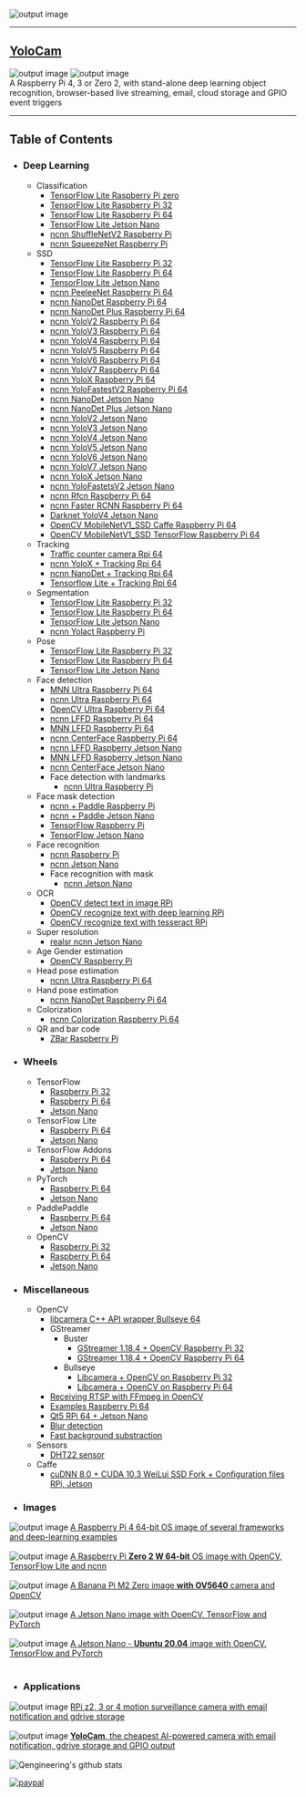 ![output image]( https://qengineering.eu/github/GitHubLogo.webp )

---------
## **[YoloCam](https://github.com/Qengineering/YoloCam)**
![output image]( https://qengineering.eu/github/YoloCamGitHubSocialSmall.jpg ) ![output image]( https://qengineering.eu/github/YoloCamGitHubSocialSmallScreen.jpg )<br>
A Raspberry Pi 4, 3 or Zero 2, with stand-alone deep learning object recognition, browser-based live streaming, email, cloud storage and GPIO event triggers

---------

## Table of Contents

- ### Deep Learning
  * Classification
    + [TensorFlow Lite Raspberry Pi zero](https://github.com/Qengineering/TensorFlow_Lite_Classification_RPi_zero)
    + [TensorFlow Lite Raspberry Pi 32](https://github.com/Qengineering/TensorFlow_Lite_Classification_RPi_32-bits)
    + [TensorFlow Lite Raspberry Pi 64](https://github.com/Qengineering/TensorFlow_Lite_Classification_RPi_64-bits)
    + [TensorFlow Lite Jetson Nano](https://github.com/Qengineering/TensorFlow_Lite_Classification_Jetson-Nano)
    + [ncnn ShuffleNetV2 Raspberry Pi](https://github.com/Qengineering/ShuffleNetV2-ncnn)
    + [ncnn SqueezeNet Raspberry Pi](https://github.com/Qengineering/SqueezeNet-ncnn)
  * SSD
    + [TensorFlow Lite Raspberry Pi 32](https://github.com/Qengineering/TensorFlow_Lite_SSD_RPi_32-bits)
    + [TensorFlow Lite Raspberry Pi 64](https://github.com/Qengineering/TensorFlow_Lite_SSD_RPi_64-bits)
    + [TensorFlow Lite Jetson Nano](https://github.com/Qengineering/TensorFlow_Lite_SSD_Jetson-Nano)
    + [ncnn PeeleeNet Raspberry Pi 64](https://github.com/Qengineering/PeleeNet_SSD)
    + [ncnn NanoDet Raspberry Pi 64](https://github.com/Qengineering/NanoDet-ncnn-Raspberry-Pi-4)
    + [ncnn NanoDet Plus Raspberry Pi 64](https://github.com/Qengineering/NanoDetPlus-ncnn-Raspberry-Pi-4)
    + [ncnn YoloV2 Raspberry Pi 64](https://github.com/Qengineering/YoloV2-ncnn-Raspberry-Pi-4)
    + [ncnn YoloV3 Raspberry Pi 64](https://github.com/Qengineering/YoloV3-ncnn-Raspberry-Pi-4)
    + [ncnn YoloV4 Raspberry Pi 64](https://github.com/Qengineering/YoloV4-ncnn-Raspberry-Pi-4)
    + [ncnn YoloV5 Raspberry Pi 64](https://github.com/Qengineering/YoloV5-ncnn-Raspberry-Pi-4)
    + [ncnn YoloV6 Raspberry Pi 64](https://github.com/Qengineering/YoloV6-ncnn-Raspberry-Pi-4)
    + [ncnn YoloV7 Raspberry Pi 64](https://github.com/Qengineering/YoloV7-ncnn-Raspberry-Pi-4)
    + [ncnn YoloX Raspberry Pi 64](https://github.com/Qengineering/YoloX-ncnn-Raspberry-Pi-4)
    + [ncnn YoloFastestV2 Raspberry Pi 64](https://github.com/Qengineering/YoloFastestV2-ncnn-Raspberry-Pi-4)
    + [ncnn NanoDet Jetson Nano](https://github.com/Qengineering/NanoDet-ncnn-Jetson-Nano)
    + [ncnn NanoDet Plus Jetson Nano](https://github.com/Qengineering/NanoDetPlus-ncnn-Jetson-Nano)
    + [ncnn YoloV2 Jetson Nano](https://github.com/Qengineering/YoloV2-ncnn-Jetson-Nano)
    + [ncnn YoloV3 Jetson Nano](https://github.com/Qengineering/YoloV3-ncnn-Jetson-Nano)
    + [ncnn YoloV4 Jetson Nano](https://github.com/Qengineering/YoloV4-ncnn-Jetson-Nano)
    + [ncnn YoloV5 Jetson Nano](https://github.com/Qengineering/YoloV5-ncnn-Jetson-Nano)
    + [ncnn YoloV6 Jetson Nano](https://github.com/Qengineering/YoloV6-ncnn-Jetson-Nano)
    + [ncnn YoloV7 Jetson Nano](https://github.com/Qengineering/YoloV7-ncnn-Jetson-Nano)
    + [ncnn YoloX Jetson Nano](https://github.com/Qengineering/YoloX-ncnn-Jetson-Nano)
    + [ncnn YoloFastetsV2 Jetson Nano](https://github.com/Qengineering/YoloFastest-ncnn-Jetson-Nano)
    + [ncnn Rfcn Raspberry Pi 64](https://github.com/Qengineering/Rfcn_ncnn)
    + [ncnn Faster RCNN Raspberry Pi 64](https://github.com/Qengineering/Faster_RCNN_ncnn)
    + [Darknet YoloV4 Jetson Nano](https://github.com/Qengineering/YoloV4-Darknet-Jetson-Nano)
    + [OpenCV MobileNetV1_SSD Caffe Raspberry Pi 64](https://github.com/Qengineering/MobileNetV1_SSD_OpenCV_Caffe)
    + [OpenCV MobileNetV1_SSD TensorFlow Raspberry Pi 64](https://github.com/Qengineering/MobileNet_SSD_OpenCV_TensorFlow)
  * Tracking
    + [Traffic counter camera Rpi 64](https://github.com/Qengineering/Traffic-Counter-RPi_64-bit) 
    + [ncnn YoloX + Tracking Rpi 64](https://github.com/Qengineering/YoloX-Tracking-ncnn-RPi_64-bit)
    + [ncnn NanoDet + Tracking Rpi 64](https://github.com/Qengineering/NanoDet-Tracking-ncnn-RPi_64-bit)
    + [Tensorflow Lite + Tracking Rpi 64](https://github.com/Qengineering/TensorFlow_Lite-Tracking-RPi_64-bit)
  * Segmentation
    + [TensorFlow Lite Raspberry Pi 32](https://github.com/Qengineering/TensorFlow_Lite_Segmentation_RPi_32-bit)
    + [TensorFlow Lite Raspberry Pi 64](https://github.com/Qengineering/TensorFlow_Lite_Segmentation_RPi_64-bit)
    + [TensorFlow Lite Jetson Nano](https://github.com/Qengineering/TensorFlow_Lite_Segmentation_Jetson-Nano)
    + [ncnn Yolact Raspberry Pi](https://github.com/Qengineering/Yolact-ncnn-Raspberry-Pi-4)
  * Pose
    + [TensorFlow Lite Raspberry Pi 32](https://github.com/Qengineering/TensorFlow_Lite_Pose_RPi_32-bits)
    + [TensorFlow Lite Raspberry Pi 64](https://github.com/Qengineering/TensorFlow_Lite_Pose_RPi_64-bits)
    + [TensorFlow Lite Jetson Nano](https://github.com/Qengineering/TensorFlow_Lite_Pose_Jetson-Nano)
  * Face detection
    + [MNN Ultra Raspberry Pi 64](https://github.com/Qengineering/Face-detection-Raspberry-Pi-32-64-bits/tree/master/MNN)
    + [ncnn Ultra Raspberry Pi 64](https://github.com/Qengineering/Face-detection-Raspberry-Pi-32-64-bits/tree/master/ncnn)
    + [OpenCV Ultra Raspberry Pi 64](https://github.com/Qengineering/Face-detection-Raspberry-Pi-32-64-bits/tree/master/OpenCV)
    + [ncnn LFFD Raspberry Pi 64](https://github.com/Qengineering/LFFD-ncnn-Raspberry-Pi-4)
    + [MNN LFFD Raspberry Pi 64](https://github.com/Qengineering/LFFD-MNN-Raspberry-Pi-4)
    + [ncnn CenterFace Raspberry Pi 64](https://github.com/Qengineering/CenterFace-ncnn-Raspberry-Pi-4)
    + [ncnn LFFD Raspberry Jetson Nano](https://github.com/Qengineering/LFFD-ncnn-Jetson-Nano)
    + [MNN LFFD Raspberry Jetson Nano](https://github.com/Qengineering/LFFD-MNN-Jetson-Nano)
    + [ncnn CenterFace Jetson Nano](https://github.com/Qengineering/CenterFace-ncnn-Jetson-Nano)
    * Face detection with landmarks
      + [ncnn Ultra Raspberry Pi](https://github.com/Qengineering/Face-detection-Landmark-Raspberry-Pi-32-64-bits)
  * Face mask detection
    + [ncnn + Paddle Raspberry Pi](https://github.com/Qengineering/Face-Mask-Detection-Raspberry-Pi-64-bits)
    + [ncnn + Paddle Jetson Nano](https://github.com/Qengineering/Face-Mask-Detection-Jetson-Nano)
    + [TensorFlow Raspberry Pi](https://github.com/Qengineering/TensorFlow_Lite_Face_Mask_RPi_64-bits)
    + [TensorFlow Jetson Nano](https://github.com/Qengineering/TensorFlow_Lite_Face_Mask_Jetson-Nano)
  * Face recognition
    + [ncnn Raspberry Pi](https://github.com/Qengineering/Face-Recognition-Raspberry-Pi-64-bits)
    + [ncnn Jetson Nano](https://github.com/Qengineering/Face-Recognition-Jetson-Nano)
    * Face recognition with mask
      + [ncnn Jetson Nano](https://github.com/Qengineering/Face-Recognition-with-Mask-Jetson-Nano)
  * OCR
    + [OpenCV detect text in image RPi](https://github.com/Qengineering/OpenCV_OCR_Detect_Text)
    + [OpenCV recognize text with deep learning RPi](https://github.com/Qengineering/OpenCV_OCR_DNN)
    + [OpenCV recognize text with tesseract RPi](https://github.com/Qengineering/OpenCV_OCR_Tesseract)
  * Super resolution
    + [realsr ncnn Jetson Nano](https://github.com/Qengineering/realsr-ncnn-Jetson-Nano)
  * Age Gender estimation
    + [OpenCV Raspberry Pi](https://github.com/Qengineering/Age-Gender-OpenCV-Raspberry-Pi-4)
  * Head pose estimation
    + [ncnn Ultra Raspberry Pi 64](https://github.com/Qengineering/Head-Pose-ncnn-Raspberry-Pi-4)
  * Hand pose estimation
    + [ncnn NanoDet Raspberry Pi 64](https://github.com/Qengineering/Hand-Pose-ncnn-Raspberry-Pi-4)
  * Colorization
    + [ncnn Colorization Raspberry Pi 64](https://github.com/Qengineering/ncnn-Colorization_Raspberry-Pi-4)
  * QR and bar code
    + [ZBar Raspberry Pi](https://github.com/Qengineering/QR_scanner_Raspberry_Pi)
- ### Wheels
  * TensorFlow
    + [Raspberry Pi 32](https://github.com/Qengineering/TensorFlow-Raspberry-Pi)
    + [Raspberry Pi 64](https://github.com/Qengineering/TensorFlow-Raspberry-Pi_64-bit)
    + [Jetson Nano](https://github.com/Qengineering/TensorFlow-JetsonNano)
  * TensorFlow Lite
    + [Raspberry Pi 64](https://github.com/Qengineering/TensorFlow-Lite-Raspberry-Pi_64-bit)
    + [Jetson Nano](https://github.com/Qengineering/TensorFlow-Lite-Raspberry-Pi_64-bit)
  * TensorFlow Addons
    + [Raspberry Pi 64](https://github.com/Qengineering/TensorFlow-Addons-Raspberry-Pi_64-bit)
    + [Jetson Nano](https://github.com/Qengineering/TensorFlow-Addons-Jetson-Nano)
  * PyTorch
    + [Raspberry Pi 64](https://github.com/Qengineering/PyTorch-Raspberry-Pi-64-OS)
    + [Jetson Nano](https://github.com/Qengineering/PyTorch-Jetson-Nano)
  * PaddlePaddle
    + [Raspberry Pi 64](https://github.com/Qengineering/Paddle-Raspberry-Pi)
    + [Jetson Nano](https://github.com/Qengineering/Paddle-Jetson-Nano)
  * OpenCV
    + [Raspberry Pi 32](https://github.com/Qengineering/Install-OpenCV-Raspberry-Pi-32-bits)
    + [Raspberry Pi 64](https://github.com/Qengineering/Install-OpenCV-Raspberry-Pi-64-bits)  
    + [Jetson Nano](https://github.com/Qengineering/Install-OpenCV-Jetson-Nano)
- ### Miscellaneous
  * OpenCV
    + [libcamera C++ API wrapper Bullseye 64](https://github.com/Qengineering/LCCV)
    * GStreamer
      * Buster
        + [GStreamer 1.18.4 + OpenCV Raspberry Pi 32](https://github.com/Qengineering/GStreamer-1.18.4-RPi_32-bits)
        + [GStreamer 1.18.4 + OpenCV Raspberry Pi 64](https://github.com/Qengineering/GStreamer-1.18.4-RPi_64-bits)
      * Bullseye 
        + [Libcamera + OpenCV on Raspberry Pi 32](https://github.com/Qengineering/Libcamera-OpenCV-RPi-Bullseye-32OS)
        + [Libcamera + OpenCV on Raspberry Pi 64](https://github.com/Qengineering/Libcamera-OpenCV-RPi-Bullseye-64OS)
    + [Receiving RTSP with FFmpeg in OpenCV](https://gist.github.com/Qengineering/a7007bf178d1f0d39ee492fe155d5966)
    + [Examples Raspberry Pi 64](https://github.com/Qengineering/OpenCV-Livecam-Raspberry-Pi)
    + [Qt5 RPi 64 + Jetson Nano](https://github.com/Qengineering/Qt5-OpenCV-Raspberry-Pi-Jetson-Nano)
    + [Blur detection](https://github.com/Qengineering/Blur-detection-with-FFT-in-C)
    + [Fast background substraction](https://github.com/Qengineering/Fast-Background-Substraction)
  * Sensors
    + [DHT22 sensor](https://github.com/Qengineering/DHT22-Raspberry-Pi)
  * Caffe
    + [cuDNN 8.0 + CUDA 10.3 WeiLui SSD Fork + Configuration files RPi, Jetson](https://github.com/Qengineering/caffe)
- ### Images
![output image]( https://qengineering.eu/github/SDcard16GB_small.jpg ) [A Raspberry Pi 4 64-bit OS image of several frameworks and deep-learning examples](https://github.com/Qengineering/RPi-image)<br/><br/>
![output image]( https://qengineering.eu/github/SDcard16GBZero2small.jpg ) [A Raspberry Pi **Zero 2 W 64-bit** OS image with OpenCV, TensorFlow Lite and ncnn](https://github.com/Qengineering/RPi_64-bit_Zero-2-image)<br/><br/>
![output image]( https://qengineering.eu/github/SDcard16GB_banana.jpg ) [A Banana Pi M2 Zero image **with OV5640** camera and OpenCV](https://github.com/Qengineering/BananaPi-M2-Zero-OV5640)<br/><br/>
![output image]( https://qengineering.eu/github/SDcard32GB_smallJetson.jpg ) [A Jetson Nano image with OpenCV, TensorFlow and PyTorch](https://github.com/Qengineering/Jetson-Nano-image)<br/><br/>
![output image]( https://qengineering.eu/github/SDcard32GBJetsonUB20small.jpg ) [A Jetson Nano - **Ubuntu 20.04** image with OpenCV, TensorFlow and PyTorch](https://github.com/Qengineering/Jetson-Nano-Ubuntu-20-image)<br/><br/>
- ### Applications
![output image]( https://qengineering.eu/github/SDcardMotion.jpg ) [RPi z2, 3 or 4 motion surveillance camera with email notification and gdrive storage](https://github.com/Qengineering/RPiMotionCam)<br/><br/>
![output image]( https://qengineering.eu/github/SDcardDNN.jpg ) [**YoloCam**, the cheapest AI-powered camera with email notification, gdrive storage and GPIO output](https://github.com/Qengineering/YoloCam)<br/><br/>
![Qengineering's github stats](https://github-readme-stats.vercel.app/api?username=Qengineering&count_private=true&show_icon=true&card_width=400&bg_color=00000000&title_color=005E2C&text_color=949CA5&show_icons=true&hide_border=true&icon_color=00BE33)

[![paypal](https://qengineering.eu/github/TipJarSmall4.png)](https://www.paypal.com/cgi-bin/webscr?cmd=_s-xclick&hosted_button_id=CPZTM5BB3FCYL) 

<!--
**Qengineering/Qengineering** is a ✨ _special_ ✨ repository because its `README.md` (this file) appears on your GitHub profile.

Here are some ideas to get you started:

- 🔭 I’m currently working on ...
- 🌱 I’m currently learning ...
- 👯 I’m looking to collaborate on ...
- 🤔 I’m looking for help with ...
- 💬 Ask me about ...
- 📫 How to reach me: ...
- 😄 Pronouns: ...
- ⚡ Fun fact: ...
-->
